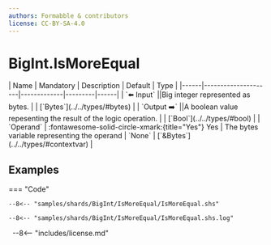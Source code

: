 ```yaml
---
authors: Formabble & contributors
license: CC-BY-SA-4.0
---
```



# BigInt.IsMoreEqual

<div class="sh-parameters" markdown="1">
| Name | Mandatory | Description | Default | Type |
|------|---------------------|-------------|---------|------|
| `⬅️ Input` ||Big integer represented as bytes. | | [`Bytes`](../../types/#bytes) |
| `Output ➡️` ||A boolean value repesenting the result of the logic operation. | | [`Bool`](../../types/#bool) |
| `Operand` | :fontawesome-solid-circle-xmark:{title="Yes"} Yes  | The bytes variable representing the operand | `None` | [`&Bytes`](../../types/#contextvar) |

</div>



## Examples

=== "Code"

  ```x86asm linenums="1"
  --8<-- "samples/shards/BigInt/IsMoreEqual/IsMoreEqual.shs"
  ```

  ```
  --8<-- "samples/shards/BigInt/IsMoreEqual/IsMoreEqual.shs.log"
  ```
&nbsp;
--8<-- "includes/license.md"

